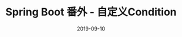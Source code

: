 ---
title: "Spring Boot 番外 - 自定义Condition"
date: 2019-09-10
tags: 
  - "Knowledge-Sharing"
categories:
  - "Coding"
  - "Java"
  - "Spring Boot"
src:
---